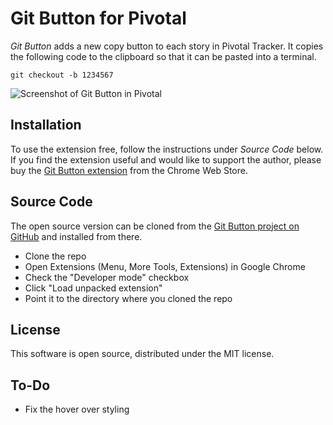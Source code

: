 # Git Button for Pivotal

*Git Button* adds a new copy button to each story in Pivotal Tracker. It copies the following code to the clipboard so that it can be pasted into a terminal.

```
git checkout -b 1234567
```

![Screenshot of Git Button in Pivotal](http://git-button.joeldare.com/screenshot-640x400.png)

## Installation

To use the extension free, follow the instructions under *Source Code* below. If you find the extension useful and would like to support the author, please buy the [Git Button extension](https://chrome.google.com/webstore/detail/git-button/nilhelbfenibcdiafbmlpbomelmdegli) from the Chrome Web Store.

## Source Code

The open source version can be cloned from the [Git Button project on GitHub](https://github.com/codazoda/git-button) and installed from there.

- Clone the repo
- Open Extensions (Menu, More Tools, Extensions) in Google Chrome
- Check the "Developer mode" checkbox
- Click "Load unpacked extension"
- Point it to the directory where you cloned the repo

## License

This software is open source, distributed under the MIT license.

## To-Do

- Fix the hover over styling